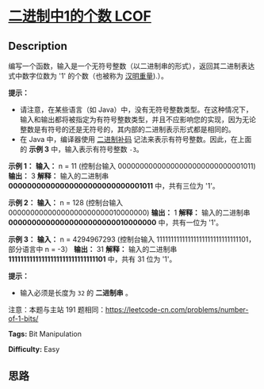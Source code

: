 # [二进制中1的个数 LCOF][title]

## Description

编写一个函数，输入是一个无符号整数（以二进制串的形式），返回其二进制表达式中数字位数为 '1' 的个数（也被称为
[汉明重量](http://en.wikipedia.org/wiki/Hamming_weight)).）。

**提示：**

  * 请注意，在某些语言（如 Java）中，没有无符号整数类型。在这种情况下，输入和输出都将被指定为有符号整数类型，并且不应影响您的实现，因为无论整数是有符号的还是无符号的，其内部的二进制表示形式都是相同的。
  * 在 Java 中，编译器使用 [二进制补码](https://baike.baidu.com/item/二进制补码/5295284) 记法来表示有符号整数。因此，在上面的 **示例 3** 中，输入表示有符号整数 `-3`。

**示例 1：**
            **输入：** n = 11 (控制台输入 00000000000000000000000000001011)    **输出：** 3    **解释：** 输入的二进制串 **00000000000000000000000000001011** 中，共有三位为 '1'。    

**示例 2：**
            **输入：** n = 128 (控制台输入 00000000000000000000000010000000)    **输出：** 1    **解释：** 输入的二进制串 **00000000000000000000000010000000** 中，共有一位为 '1'。    

**示例 3：**
            **输入：** n = 4294967293 (控制台输入 11111111111111111111111111111101，部分语言中 n = -3）    **输出：** 31    **解释：** 输入的二进制串 **11111111111111111111111111111101** 中，共有 31 位为 '1'。

**提示：**

  * 输入必须是长度为 `32` 的 **二进制串** 。

注意：本题与主站 191 题相同：<https://leetcode-cn.com/problems/number-of-1-bits/>


**Tags:** Bit Manipulation

**Difficulty:** Easy

## 思路

[title]: https://leetcode-cn.com/problems/er-jin-zhi-zhong-1de-ge-shu-lcof
